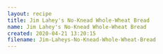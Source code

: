 ```yaml
---
layout: recipe
title: Jim Lahey's No-Knead Whole-Wheat Bread
name: Jim Lahey's No-Knead Whole-Wheat Bread
created: 2020-04-21 13:20:15
filename: Jim-Laheys-No-Knead-Whole-Wheat-Bread
---
```

